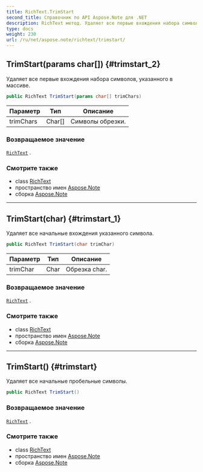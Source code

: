 ```yaml
---
title: RichText.TrimStart
second_title: Справочник по API Aspose.Note для .NET
description: RichText метод. Удаляет все первые вхождения набора символов указанного в массиве.
type: docs
weight: 230
url: /ru/net/aspose.note/richtext/trimstart/
---
```

## TrimStart(params char[]) {#trimstart_2}

Удаляет все первые вхождения набора символов, указанного в массиве.

```csharp
public RichText TrimStart(params char[] trimChars)
```

| Параметр | Тип | Описание |
| --- | --- | --- |
| trimChars | Char[] | Символы обрезки. |

### Возвращаемое значение

[`RichText`](../) .

### Смотрите также

* class [RichText](../)
* пространство имен [Aspose.Note](../../richtext/)
* сборка [Aspose.Note](../../../)

---

## TrimStart(char) {#trimstart_1}

Удаляет все начальные вхождения указанного символа.

```csharp
public RichText TrimStart(char trimChar)
```

| Параметр | Тип | Описание |
| --- | --- | --- |
| trimChar | Char | Обрезка char. |

### Возвращаемое значение

[`RichText`](../) .

### Смотрите также

* class [RichText](../)
* пространство имен [Aspose.Note](../../richtext/)
* сборка [Aspose.Note](../../../)

---

## TrimStart() {#trimstart}

Удаляет все начальные пробельные символы.

```csharp
public RichText TrimStart()
```

### Возвращаемое значение

[`RichText`](../) .

### Смотрите также

* class [RichText](../)
* пространство имен [Aspose.Note](../../richtext/)
* сборка [Aspose.Note](../../../)


